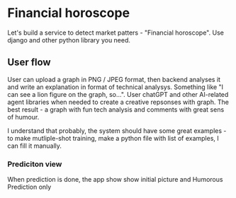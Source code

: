 

# Financial horoscope
Let's build a service to detect market patters - "Financial horoscope". Use django and other python library you need. 

## User flow
User can upload a graph in PNG / JPEG format, then backend analyses it and write an explanation in format of technical analysys. Something like "I can see a lion figure on the graph, so...". User chatGPT and other AI-related agent libraries when needed to create a creative repsonses with graph. The best result - a graph with fun tech analysis and comments with great sens of humour. 

I understand that probably, the system should have some great examples - to make mutliple-shot training, make a python file with list of examples, I can fill it manually.

### Prediciton view
When prediction is done, the app show show initial picture and Humorous Prediction only